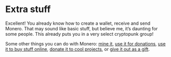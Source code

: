 # Extra stuff

Excellent! You already know how to create a wallet, receive and send Monero. That may sound like basic stuff, but believe me, it’s daunting for some people. This already puts you in a very select cryptopunk group!

Some other things you can do with Monero: [mine it](https://www.notion.so/Mine-it-fa2724fec9b94a2baf57ff51c172bb90?pvs=21), [use it for donations](https://www.notion.so/Get-tips-3e72ccf691a743118aa191e8fb4e5bb3?pvs=21), [use it to buy stuff online](https://www.notion.so/Buy-stuff-with-it-38a0dbf33b294c9ea6a04b52e433752f?pvs=21), [donate it to cool projects](https://www.notion.so/Give-it-back-3ee8033570c34cdca20140abe5d3be61?pvs=21), or [give it out as a gift](https://www.notion.so/Give-it-away-8f1bcd99541d46cf8b8344265868a580?pvs=21).
